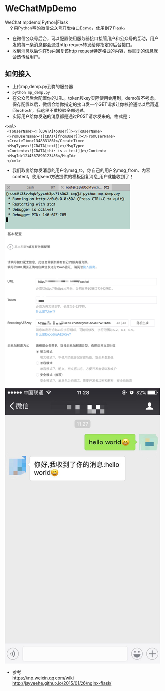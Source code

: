 # WeChatMpDemo
WeChat mpdemo|Python|Flask   
一个用Python写的微信公众号开发接口Demo，使用到了Flask。

- 在微信公众号后台，可以配置使用服务器接口接管用户和公众号的互动，用户发的每一条消息都会通过http reques转发给你指定的后台接口。  
- 收到消息以后你在5s内回复该http request特定格式的内容，你回复的信息就会透传给用户。

## 如何接入
- 上传mp_demp.py到你的服务器
- ```python mp_demp.py```
- 在公众号后台配置你的URL。token和key实际使用会用到，demo暂不考虑。保存配置以后，微信会给你指定的接口发一个GET请求让你校验通过以后再返回echostr，我这里不做校验全部通过。
- 实际用户给你发送的消息都是通过POST请求发来的，格式是：
```
<xml>
 <ToUserName><![CDATA[toUser]]></ToUserName>
 <FromUserName><![CDATA[fromUser]]></FromUserName>
 <CreateTime>1348831860</CreateTime>
 <MsgType><![CDATA[text]]></MsgType>
 <Content><![CDATA[this is a test]]></Content>
 <MsgId>1234567890123456</MsgId>
 </xml>
```
- 我们取出给你发消息的用户名msg_to，你自己的用户名msg_from，内容content，使用send方法提供的模板回复消息,用户就能收到了！

![](https://raw.githubusercontent.com/blue1244/static/master/WeChatMpDemo/1.jpeg)
![](https://raw.githubusercontent.com/blue1244/static/master/WeChatMpDemo/2.jpeg)
![](https://raw.githubusercontent.com/blue1244/static/master/WeChatMpDemo/3.jpeg)



- 参考   
https://mp.weixin.qq.com/wiki   
http://jayveehe.github.io/2015/01/26/nginx-flask/
